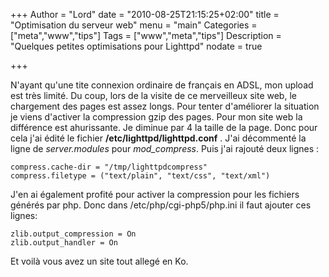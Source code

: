 +++
Author = "Lord"
date = "2010-08-25T21:15:25+02:00"
title = "Optimisation du serveur web"
menu = "main"
Categories = ["meta","www","tips"]
Tags = ["www","meta","tips"]
Description = "Quelques petites optimisations pour Lighttpd"
nodate = true

+++

N'ayant qu'une tite connexion ordinaire de français en ADSL, mon upload est très limité. Du coup, lors de la visite de ce merveilleux site web, le chargement des pages est assez longs. Pour tenter d'améliorer la situation je viens d'activer la compression gzip des pages. Pour mon site web la différence est ahurissante. Je diminue par 4 la taille de la page. Donc pour cela j'ai édité le fichier **/etc/lighttpd/lighttpd.conf** . J'ai décommenté la ligne de *server.modules* pour *mod_compress*. Puis j'ai rajouté deux lignes :
```
compress.cache-dir = "/tmp/lighttpdcompress"
compress.filetype = ("text/plain", "text/css", "text/xml")
```
J'en ai également profité pour activer la compression pour les fichiers générés par php. Donc dans /etc/php/cgi-php5/php.ini il faut ajouter ces lignes:
```
zlib.output_compression = On
zlib.output_handler = On
```
Et voilà vous avez un site tout allegé en Ko.
